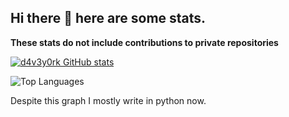 ## Hi there 👋 here are some stats. 
**These stats do not include contributions to private repositories**


[![d4v3y0rk GitHub stats](https://stats.zt.d4v3y0rk.com/?username=d4v3y0rk&show_icons=true&theme=transparent&include_all_commits=true&show=reviews,prs_merged)](https://github.com/anuraghazra/github-readme-stats)

![Top Languages](https://stats.zt.d4v3y0rk.com/top-langs/?username=d4v3y0rk&theme=transparent)

Despite this graph I mostly write in python now. 

<!--
**d4v3y0rk/d4v3y0rk** is a ✨ _special_ ✨ repository because its `README.md` (this file) appears on your GitHub profile.

Here are some ideas to get you started:

- 🔭 I’m currently working on ...
- 🌱 I’m currently learning ...
- 👯 I’m looking to collaborate on ...
- 🤔 I’m looking for help with ...
- 💬 Ask me about ...
- 📫 How to reach me: ...
- 😄 Pronouns: ...
- ⚡ Fun fact: ...
-->
